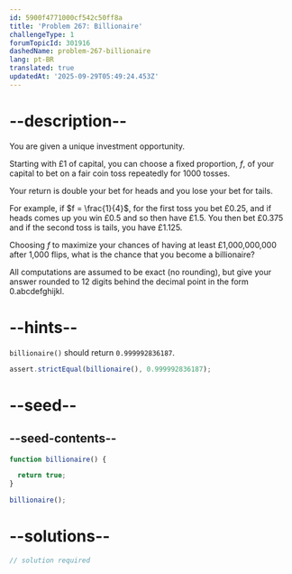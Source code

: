 ```yaml
---
id: 5900f4771000cf542c50ff8a
title: 'Problem 267: Billionaire'
challengeType: 1
forumTopicId: 301916
dashedName: problem-267-billionaire
lang: pt-BR
translated: true
updatedAt: '2025-09-29T05:49:24.453Z'
---
```


# --description--

You are given a unique investment opportunity.

Starting with £1 of capital, you can choose a fixed proportion, $f$, of your capital to bet on a fair coin toss repeatedly for 1000 tosses.

Your return is double your bet for heads and you lose your bet for tails.

For example, if $f = \frac{1}{4}$, for the first toss you bet £0.25, and if heads comes up you win £0.5 and so then have £1.5. You then bet £0.375 and if the second toss is tails, you have £1.125.

Choosing $f$ to maximize your chances of having at least £1,000,000,000 after 1,000 flips, what is the chance that you become a billionaire?

All computations are assumed to be exact (no rounding), but give your answer rounded to 12 digits behind the decimal point in the form 0.abcdefghijkl.

# --hints--

`billionaire()` should return `0.999992836187`.

```js
assert.strictEqual(billionaire(), 0.999992836187);
```

# --seed--

## --seed-contents--

```js
function billionaire() {

  return true;
}

billionaire();
```

# --solutions--

```js
// solution required
```
